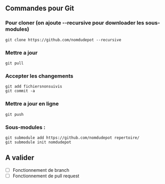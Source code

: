 ## Commandes pour Git
### Pour cloner (on ajoute --recursive pour downloader les sous-modules)

	git clone https://github.com/nomdudepot --recursive

### Mettre a jour

	git pull

### Accepter les changements

	git add fichiersnonsuivis
	git commit -a

### Mettre a jour en ligne

	git push

### Sous-modules :

	git submodule add https://github.com/nomdudepot repertoire/
	git submodule init nomdudepot

## A valider
 - [ ] Fonctionnement de branch
 - [ ] Fonctionnement de pull request
